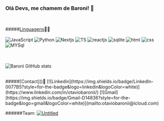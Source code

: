 ### Olá Devs, me chamem de Baroni! 🚀
<br>

#####[Linguagens]()👨‍💻
<div style="display: inline_block">
    <img align="center" alt="JavaScript" src="https://img.shields.io/badge/JavaScript-F7DF1E?style=for-the-badge&logo=javascript&logoColor=black"> 
    <img align="center" alt="Python" src="https://img.shields.io/badge/Python-3776AB?style=for-the-badge&logo=python&logoColor=white">
    <img align="center" alt="Nextjs" src="https://img.shields.io/badge/Next-black?style=for-the-badge&logo=next.js&logoColor=white">
    <img align="center" alt="TS" src="https://img.shields.io/badge/TypeScript-007ACC?style=for-the-badge&logo=typescript&logoColor=white">
    <img align="center" alt="reactjs" src="https://img.shields.io/badge/React-20232A?style=for-the-badge&logo=react&logoColor=61DAFB">
    <img align="center" alt="sqlite" src="https://img.shields.io/badge/SQLite-07405E?style=for-the-badge&logo=sqlite&logoColor=white">
    <img align="center" alt="html" src="https://img.shields.io/badge/HTML5-E34F26?style=for-the-badge&logo=html5&logoColor=white">
    <img align="center" alt="css" src="https://img.shields.io/badge/CSS3-1572B6?style=for-the-badge&logo=css3&logoColor=white">
    <img align="center" alt="MYSql" src="https://img.shields.io/badge/mysql-%2300f.svg?style=for-the-badge&logo=mysql&logoColor=white">
     

</div>
<br><br>

![Baroni GitHub stats](https://github-readme-stats.vercel.app/api?username=otaviobaroni&show_icons=true&theme=tokyonight)

<br>
#####[Contact]()📲
[![Linkedin](https://img.shields.io/badge/LinkedIn-0077B5?style=for-the-badge&logo=linkedin&logoColor=white)](https://www.linkedin.com/in/otaviobaronii/) [![Gmail](https://img.shields.io/badge/Gmail-D14836?style=for-the-badge&logo=gmail&logoColor=white)](mailto:otaviobaronii@icloud.com)

######Team: 
[![Untitled](https://img.shields.io/website-up-down-green-red/http/monip.org.svg)](www.untitledevs.com.br)
